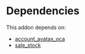 # Dependencies

This addon depends on:

- [account_avatax_oca](../../odoo-bringout-oca-account-fiscal-rule-account_avatax_oca)
- [sale_stock](../../odoo-bringout-oca-ocb-sale_stock)
